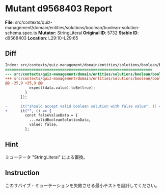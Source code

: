 # Mutant d9568403 Report

**File**: src/contexts/quiz-management/domain/entities/solutions/boolean/boolean-solution-schema.spec.ts
**Mutator**: StringLiteral
**Original ID**: 5732
**Stable ID**: d9568403
**Location**: L29:10–L29:65

## Diff

```diff
Index: src/contexts/quiz-management/domain/entities/solutions/boolean/boolean-solution-schema.spec.ts
===================================================================
--- src/contexts/quiz-management/domain/entities/solutions/boolean/boolean-solution-schema.spec.ts	original
+++ src/contexts/quiz-management/domain/entities/solutions/boolean/boolean-solution-schema.spec.ts	mutated #5732
@@ -25,9 +25,9 @@
           expect(data.value).toBe(true);
         }
       });
 
-      it("should accept valid boolean solution with false value", () => {
+      it("", () => {
         const falseValueData = {
           ...validBooleanSolutionData,
           value: false,
         };
```

## Hint

ミューテータ "StringLiteral" による置換。

## Instruction

このサバイブ・ミューテーションを失敗させる最小テストを設計してください。
